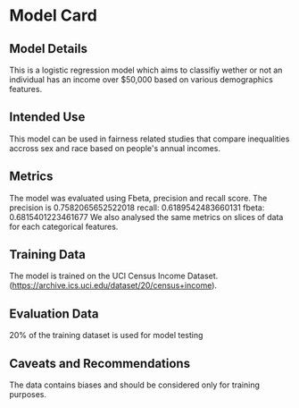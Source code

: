 
# Model Card

## Model Details
This is a logistic regression model which aims to classifiy wether or not an individual has an income over $50,000 based on various demographics features.

## Intended Use
This model can be used in fairness related studies that compare inequalities accross sex and race based on people's annual incomes.

## Metrics
The model was evaluated using Fbeta, precision and recall score.
The precision is 0.7582065652522018
recall: 0.6189542483660131
fbeta: 0.6815401223461677
We also analysed the same metrics on slices of data for each categorical features.

## Training Data
The model is trained on the UCI Census Income Dataset. (https://archive.ics.uci.edu/dataset/20/census+income).

## Evaluation Data
20% of the training dataset is used for model testing

## Caveats and Recommendations
The data contains biases and should be considered only for training purposes.

